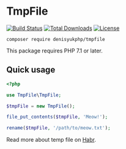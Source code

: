 # TmpFile

[![Build Status](https://travis-ci.com/denisyukphp/tmpfile.svg?branch=master)](https://travis-ci.com/denisyukphp/tmpfile) [![Total Downloads](https://poser.pugx.org/denisyukphp/tmpfile/downloads)](https://packagist.org/packages/denisyukphp/tmpfile) [![License](https://poser.pugx.org/denisyukphp/tmpfile/license)](https://packagist.org/packages/denisyukphp/tmpfile)

```
composer require denisyukphp/tmpfile
```

This package requires PHP 7.1 or later.

## Quick usage

```php
<?php

use TmpFile\TmpFile;

$tmpFile = new TmpFile();

file_put_contents($tmpFile, 'Meow!');

rename($tmpFile, '/path/to/meow.txt');
```

Read more about temp file on [Habr](https://habr.com/ru/post/320078/).
